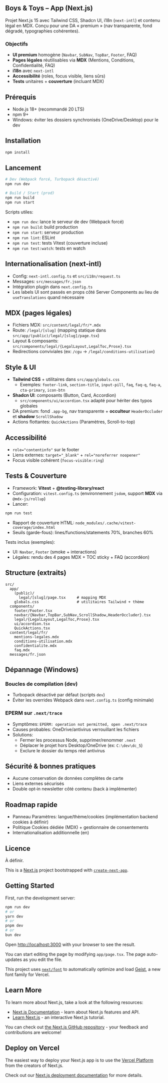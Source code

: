 ## Boys & Toys – App (Next.js)

Projet Next.js 15 avec Tailwind CSS, Shadcn UI, i18n (`next-intl`) et contenu légal en MDX. Conçu pour une DA « premium » (nav transparente, fond dégradé, typographies cohérentes).

### Objectifs

- **UI premium** homogène (`Navbar`, `SubNav`, `TopBar`, `Footer`, FAQ)
- **Pages légales** réutilisables via **MDX** (Mentions, Conditions, Confidentialité, FAQ)
- **i18n** avec `next-intl`
- **Accessibilité** (roles, focus visible, liens sûrs)
- **Tests** unitaires + **couverture** (incluant MDX)

## Prérequis

- Node.js 18+ (recommandé 20 LTS)
- npm 9+
- Windows: éviter les dossiers synchronisés (OneDrive/Desktop) pour le dev

## Installation

```bash
npm install
```

## Lancement

```bash
# Dev (Webpack forcé, Turbopack désactivé)
npm run dev

# Build / Start (prod)
npm run build
npm run start
```

Scripts utiles:

- `npm run dev`: lance le serveur de dev (Webpack forcé)
- `npm run build`: build production
- `npm run start`: serveur production
- `npm run lint`: ESLint
- `npm run test`: tests Vitest (couverture incluse)
- `npm run test:watch`: tests en watch

## Internationalisation (next-intl)

- Config: `next-intl.config.ts` et `src/i18n/request.ts`
- Messages: `src/messages/fr.json`
- Intégration plugin dans `next.config.ts`
- Les labels UI sont passés en props côté Server Components au lieu de `useTranslations` quand nécessaire

## MDX (pages légales)

- Fichiers MDX: `src/content/legal/fr/*.mdx`
- Route: `/legal/[slug]` (mapping statique dans `src/app/(public)/legal/[slug]/page.tsx`)
- Layout & composants: `src/components/legal/{LegalLayout,LegalToc,Prose}.tsx`
- Redirections conviviales (ex: `/cgu` → `/legal/conditions-utilisation`)

## Style & UI

- **Tailwind CSS** + utilitaires dans `src/app/globals.css`
  - Exemples: `footer-link`, `section-title`, `input-pill`, `faq`, `faq-q`, `faq-a`, `cta-primary`, `icon-btn`
- **Shadcn UI**: composants (Button, Card, Accordion)
  - `src/components/ui/accordion.tsx` adapté pour hériter des typos globales
- DA premium: fond `.app-bg`, nav transparente + **occulteur** `HeaderOccluder` et **shadow** `ScrollShadow`
- Actions flottantes: `QuickActions` (Paramètres, Scroll-to-top)

## Accessibilité

- `role="contentinfo"` sur le footer
- Liens externes: `target="_blank"` + `rel="noreferrer noopener"`
- Focus visible cohérent (`focus-visible:ring`)

## Tests & Couverture

- Framework: **Vitest** + **@testing-library/react**
- Configuration: `vitest.config.ts` (environnement `jsdom`, support **MDX** via `@mdx-js/rollup`)
- Lancer:

```bash
npm run test
```

- Rapport de couverture HTML: `node_modules/.cache/vitest-coverage/index.html`
- Seuils (garde-fous): lines/functions/statements 70%, branches 60%

Tests inclus (exemples):

- UI: `Navbar`, `Footer` (smoke + interactions)
- Légales: rendu des 4 pages MDX + TOC sticky + FAQ (accordéon)

## Structure (extraits)

```
src/
  app/
    (public)/
      legal/[slug]/page.tsx     # mapping MDX
    globals.css                 # utilitaires Tailwind + thème
  components/
    footer/Footer.tsx
    navbar/{Navbar,TopBar,SubNav,ScrollShadow,HeaderOccluder}.tsx
    legal/{LegalLayout,LegalToc,Prose}.tsx
    ui/accordion.tsx
    QuickActions.tsx
  content/legal/fr/
    mentions-legales.mdx
    conditions-utilisation.mdx
    confidentialite.mdx
    faq.mdx
  messages/fr.json
```

## Dépannage (Windows)

### Boucles de compilation (dev)

- Turbopack désactivé par défaut (scripts `dev`)
- Éviter les overrides Webpack dans `next.config.ts` (config minimale)

### EPERM sur `.next/trace`

- Symptômes: `EPERM: operation not permitted, open .next/trace`
- Causes probables: OneDrive/antivirus verrouillant les fichiers
- Solutions:
  - Fermer les processus Node, supprimer/renommer `.next`
  - Déplacer le projet hors Desktop/OneDrive (ex: `C:\dev\dc_5`)
  - Exclure le dossier du temps réel antivirus

## Sécurité & bonnes pratiques

- Aucune conservation de données complètes de carte
- Liens externes sécurisés
- Double opt‑in newsletter côté contenu (back à implémenter)

## Roadmap rapide

- Panneau Paramètres: langue/thème/cookies (implémentation backend cookies à définir)
- Politique Cookies dédiée (MDX) + gestionnaire de consentements
- Internationalisation additionnelle (en)

## Licence

À définir.

This is a [Next.js](https://nextjs.org) project bootstrapped with [`create-next-app`](https://nextjs.org/docs/app/api-reference/cli/create-next-app).

## Getting Started

First, run the development server:

```bash
npm run dev
# or
yarn dev
# or
pnpm dev
# or
bun dev
```

Open [http://localhost:3000](http://localhost:3000) with your browser to see the result.

You can start editing the page by modifying `app/page.tsx`. The page auto-updates as you edit the file.

This project uses [`next/font`](https://nextjs.org/docs/app/building-your-application/optimizing/fonts) to automatically optimize and load [Geist](https://vercel.com/font), a new font family for Vercel.

## Learn More

To learn more about Next.js, take a look at the following resources:

- [Next.js Documentation](https://nextjs.org/docs) - learn about Next.js features and API.
- [Learn Next.js](https://nextjs.org/learn) - an interactive Next.js tutorial.

You can check out [the Next.js GitHub repository](https://github.com/vercel/next.js) - your feedback and contributions are welcome!

## Deploy on Vercel

The easiest way to deploy your Next.js app is to use the [Vercel Platform](https://vercel.com/new?utm_medium=default-template&filter=next.js&utm_source=create-next-app&utm_campaign=create-next-app-readme) from the creators of Next.js.

Check out our [Next.js deployment documentation](https://nextjs.org/docs/app/building-your-application/deploying) for more details.
